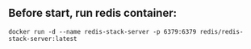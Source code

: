 ## Before start, run redis container:
```
docker run -d --name redis-stack-server -p 6379:6379 redis/redis-stack-server:latest
```
